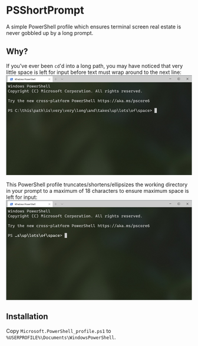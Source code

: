 # PSShortPrompt
A simple PowerShell profile which ensures terminal screen real estate is never gobbled up by a long prompt.

## Why?
If you've ever been `cd`'d into a long path, you may have noticed that very little space is left for input before text must wrap around to the next line:
![](./images/before.jpg)

This PowerShell profile truncates/shortens/ellipsizes the working directory in your prompt to a maximum of 18 characters to ensure maximum space is left for input:
![](./images/after.jpg)

## Installation
Copy `Microsoft.PowerShell_profile.ps1` to `%USERPROFILE%\Documents\WindowsPowerShell`.